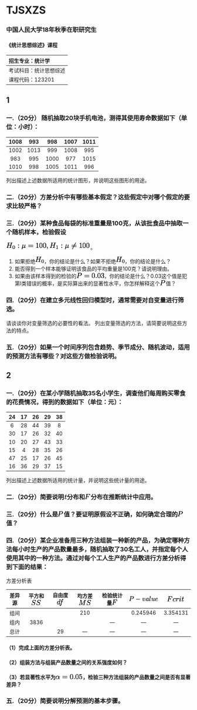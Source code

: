 # TJSXZS

### 中国人民大学18年秋季在职研究生
#### 《统计思想综述》课程

|招生专业：统计学|
|:---|
|考试科目：统计思想综述|
|课程代码：123201|

## **1**



###  一.（20分） 随机抽取20块手机电池，测得其使用寿命数据如下（单位：小时）：




|1008|993|998|1007|1011|
|:---:|:---:|:---:|:---:|:---:|
|1002|1013|999|1008|995|
|983|995|1000|977|1015|
|1010|998|1005|1011|996|

列出描述上述数据所适用的统计图形，并说明这些图形的用途。


### 二.（20分）方差分析中有哪些基本假定？这些假定中对哪个假定的要求比较严格？

### 三.（20分）某种食品每袋的标准重量是100克，从该批食品中抽取一个随机样本，检验假设
![](./images/1-3.png)。

1. 如果拒绝![](./images/H0.png)，你的结论是什么？如果不拒绝![](./images/H0.png)，你的结论是什么？
2. 能否得到一个样本能够证明该食品的平均重量是100克？请说明理由。
3. 如果由该样本得到的检验的![](./images/1-3-3.png)，你的结论是什么？0.03这个值是犯第Ⅰ类错误的概率，是实际算出来的显著性水平，你怎样解释这个![](./images/P.png)值？

### 四.（20分）在建立多元线性回归模型时，通常需要对自变量进行筛选。
请谈谈你对变量筛选的必要性的看法。
列出变量筛选的方法，请简要说明这些方法的特点。

### 五.（20分）如果一个时间序列包含趋势、季节成分、随机波动，适用的预测方法有哪些？对这些方做检验说明。

## **2**

### 一.（20分）在某小学随机抽取35名小学生，调查他们每周购买零食的花费情况，得到的数据如下（单位：元）：
|24|17|26|29|38|
|:-:|:-:|:-:|:-:|:-:|
|6|28|44|39|8|
|30|17|26|32|40|
|10|20|27|43|33|
|15|4|28|35|26|
|47|25|17|26|45|
|16|36|29|37|15|

列出描述上述数据所适用的统计量，并说明这些统计量的用途。

### 二.（20分）简要说明![](./images/t.png)分布和![](./images/F.png)分布在推断统计中应用。

### 三.（20分）什么是![](./images/P.png)值？要证明原假设不正确，如何确定合理的![](./images/P.png)值？

### 四.（20分）某企业准备用三种方法组装一种新的产品，为确定哪种方法每小时生产的产品数量最多，随机抽取了30名工人，并指定每个人使用其中的一种方法。通过对每个工人生产的产品数进行方差分析得到下面的结果：

方差分析表

|差异源|平方和![](./images/SS.png)|自由度![](./images/df.png)|均方差![](./images/MS.png)|检验统计量![](./images/F.png)|![](./images/P-value.png)|![](./images/Fcrit.png)|
|:-:|:-:|:-:|:-:|:-:|:-:|:-:|
|组间|||210||0.245946|3.354131|
|组内|3836|||—|—|—|
|总计||29|—|—|—|—|
#### （1）完成上面的方差分析表。
#### （2）组装方法与组装产品数量之间的关系强度如何？
#### （3）若显著性水平为![](./images/2-4.png)，检验三种方法组装的产品数量之间是否有显著差异？

### 五.（20分）简要说明分解预测的基本步骤。


